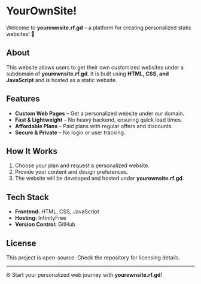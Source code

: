 # YourOwnSite! 
Welcome to **yourownsite.rf.gd** – a platform for creating personalized static websites! 🚀

## About
This website allows users to get their own customized websites under a subdomain of **yourownsite.rf.gd**. It is built using **HTML, CSS, and JavaScript** and is hosted as a static website.

## Features
- **Custom Web Pages** – Get a personalized website under our domain.
- **Fast & Lightweight** – No heavy backend, ensuring quick load times.
- **Affordable Plans** – Paid plans with regular offers and discounts.
- **Secure & Private** – No login or user tracking.

## How It Works
1. Choose your plan and request a personalized website.
2. Provide your content and design preferences.
3. The website will be developed and hosted under **yourownsite.rf.gd**.

## Tech Stack
- **Frontend:** HTML, CSS, JavaScript
- **Hosting:** InfinityFree
- **Version Control:** GitHub

## License
This project is open-source. Check the repository for licensing details.

---
🌐 Start your personalized web journey with **yourownsite.rf.gd**!

